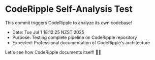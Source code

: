 # CodeRipple Self-Analysis Test

This commit triggers CodeRipple to analyze its own codebase!

- Date: Tue Jul  1 18:12:25 NZST 2025
- Purpose: Testing complete pipeline on CodeRipple repository
- Expected: Professional documentation of CodeRipple's architecture

Let's see how CodeRipple documents itself! 🤖📖


